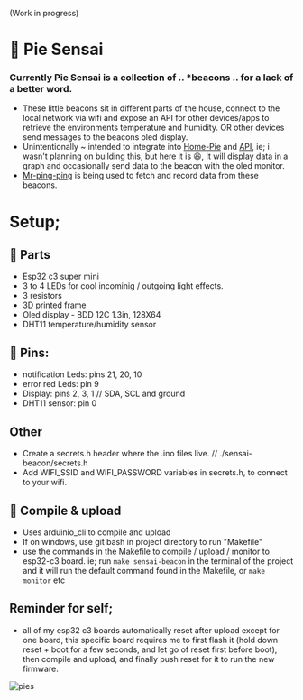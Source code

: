 (Work in progress)

# 🥧 Pie Sensai
### Currently Pie Sensai is a collection of .. *beacons .. for a lack of a better word.

- These little beacons sit in different parts of the house, connect to the local network via wifi and expose an API for other devices/apps to retrieve the environments temperature and humidity. OR other devices send messages to the beacons oled display.
- Unintentionally ~ intended to integrate into [Home-Pie](https://github.com/LouisRossouw/home-pie-desktop) and [API](https://github.com/LouisRossouw/home-pie-server), ie; i wasn't planning on building this, but here it is 😆, It will display data in a graph and occasionally send data to the beacon with the oled monitor.
- [Mr-ping-ping](https://github.com/LouisRossouw/mr-ping-ping) is being used to fetch and record data from these beacons.

# Setup;

## 🍦 Parts
- Esp32 c3 super mini
- 3 to 4 LEDs for cool incominig / outgoing light effects.
- 3 resistors
- 3D printed frame
- Oled display - BDD 12C 1.3in, 128X64
- DHT11 temperature/humidity sensor

## 📍 Pins:
- notification Leds: pins 21, 20, 10
- error red Leds: pin 9
- Display: pins 2, 3, 1 // SDA, SCL and ground
- DHT11 sensor: pin 0

## Other
- Create a secrets.h header where the .ino files live. // ./sensai-beacon/secrets.h
- Add WIFI_SSID and WIFI_PASSWORD variables in secrets.h, to connect to your wifi.

## 🤖 Compile & upload
- Uses arduinio_cli to compile and upload
- If on windows, use git bash in project directory to run "Makefile"
- use the commands in the Makefile to compile / upload / monitor to esp32-c3 board. ie; run `make sensai-beacon` in the terminal of the project and it will run the default command found in the Makefile, or `make monitor` etc

## Reminder for self;
- all of my esp32 c3 boards automatically reset after upload except for one board, 
this specific board requires me to first flash it (hold down reset + boot for a few seconds, and let go of reset first before boot), then compile and upload, and finally push reset for it to run the new firmware.

![pies](https://github.com/user-attachments/assets/d39e6d7b-e0d5-4c31-91fe-12335591b47c)








